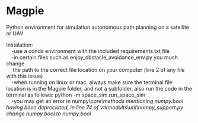 # Magpie
Python environment for simulation autonomous path planning on a satellite or UAV <br>

Instalation:<br>
  &emsp;-use a conda environment with the included requirements.txt file<br>
  &emsp;-in certain files such as enjoy_obstacle_avoidance_env.py you much change<br> &emsp; the path to the correct file location on your computer (line 2 of any file with this issue)<br>
  &emsp;-when running on linux or mac, always make sure the terminal file location is in the Magpie folder, and not a subfolder, also run the code in the terminal as follows: python -m space_sim.run_space_sim<br>
  &emsp;-you may get an error in numpy&#92;_core&#92;methods mentioning numpy.bool having been depreciated, in line 74 of vtkmodults&#92;util&#92;numpy_support.py change numpy.bool to numpy.bool_<br>


